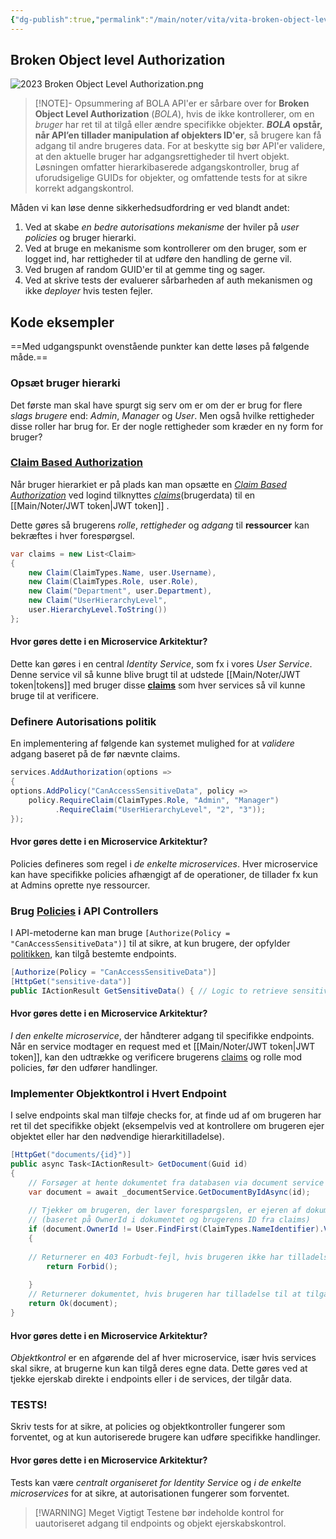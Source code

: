 ```yaml
---
{"dg-publish":true,"permalink":"/main/noter/vita/vita-broken-object-level-authorization/","created":"2024-11-04T09:40:00.677+01:00"}
---
```



## Broken Object level Authorization
![2023 Broken Object Level Authorization.png](/img/user/2023%20Broken%20Object%20Level%20Authorization.png)
 
> [!NOTE]- Opsummering af BOLA
> API'er er sårbare over for **Broken Object Level Authorization** (*BOLA*), hvis de ikke kontrollerer, om en *bruger* har ret til at tilgå eller ændre specifikke objekter. ***BOLA* opstår, når API’en tillader manipulation af objekters ID'er**, så brugere kan få adgang til andre brugeres data. For at beskytte sig bør API'er validere, at den aktuelle bruger har adgangsrettigheder til hvert objekt. Løsningen omfatter hierarkibaserede adgangskontroller, brug af uforudsigelige GUIDs for objekter, og omfattende tests for at sikre korrekt adgangskontrol.

Måden vi kan løse denne sikkerhedsudfordring er ved blandt andet: 
1. Ved at skabe *en bedre autorisations mekanisme* der hviler på *user policies* og bruger hierarki.
2. Ved at bruge en mekanisme som kontrollerer om den bruger, som er logget ind, har rettigheder  til at udføre den handling de gerne vil.
3. Ved brugen af random GUID'er til at gemme ting og sager.
4. Ved at skrive tests der evaluerer sårbarheden af auth mekanismen og ikke *deployer* hvis testen fejler.

## Kode eksempler

==Med udgangspunkt ovenstående punkter kan dette løses på følgende måde.==
### Opsæt bruger hierarki
Det første man skal have spurgt sig serv om er om der er brug for flere *slags brugere* end: *Admin*, *Manager* og *User*. 
Men også hvilke rettigheder disse roller har brug for. Er der nogle rettigheder som kræder en ny form for bruger?
### [Claim Based Authorization](https://learn.microsoft.com/en-us/aspnet/core/security/authorization/claims?view=aspnetcore-8.0)
Når bruger hierarkiet er på plads kan man opsætte en *[Claim Based Authorization](https://learn.microsoft.com/en-us/aspnet/core/security/authorization/claims?view=aspnetcore-8.0)*
ved logind tilknyttes *[claims](https://learn.microsoft.com/en-us/aspnet/core/security/authorization/claims?view=aspnetcore-8.0)*(brugerdata) til en [[Main/Noter/JWT token\|JWT token]] . 

Dette gøres så brugerens *rolle*, *rettigheder* og *adgang* til **ressourcer** kan bekræftes i hver forespørgsel.

```csharp
var claims = new List<Claim> 
{ 
	new Claim(ClaimTypes.Name, user.Username), 
	new Claim(ClaimTypes.Role, user.Role), 
	new Claim("Department", user.Department), 
	new Claim("UserHierarchyLevel", 
	user.HierarchyLevel.ToString()) 
};
```
#### Hvor gøres dette i en Microservice Arkitektur?
Dette kan gøres i en central *Identity Service*, som fx i vores *User Service*. Denne service vil så kunne blive brugt til at udstede [[Main/Noter/JWT token\|tokens]] med bruger disse **[claims](https://learn.microsoft.com/en-us/aspnet/core/security/authorization/claims?view=aspnetcore-8.0)** som hver services så vil kunne bruge til at verificere.
### Definere Autorisations politik
En implementering af følgende kan systemet mulighed for at *validere* adgang baseret på de før nævnte claims.

```csharp
services.AddAuthorization(options => 
{ 
options.AddPolicy("CanAccessSensitiveData", policy => 
	policy.RequireClaim(ClaimTypes.Role, "Admin", "Manager")
		  .RequireClaim("UserHierarchyLevel", "2", "3")); 
});
```

#### Hvor gøres dette i en Microservice Arkitektur?
Policies defineres som regel i *de enkelte microservices*. Hver microservice kan have specifikke policies afhængigt af de operationer, de tillader fx kun at Admins oprette nye ressourcer.

### Brug [Policies](https://learn.microsoft.com/en-us/aspnet/core/security/authorization/policies?view=aspnetcore-8.0) i API Controllers
I API-metoderne kan man bruge `[Authorize(Policy = "CanAccessSensitiveData")]` til at sikre, at kun brugere, der opfylder [politikken](https://learn.microsoft.com/en-us/aspnet/core/security/authorization/policies?view=aspnetcore-8.0), kan tilgå bestemte endpoints.

```csharp
[Authorize(Policy = "CanAccessSensitiveData")] 
[HttpGet("sensitive-data")] 
public IActionResult GetSensitiveData() { // Logic to retrieve sensitive data }
```

#### Hvor gøres dette i en Microservice Arkitektur?
*I den enkelte microservice*, der håndterer adgang til specifikke endpoints. Når en service modtager en request med et [[Main/Noter/JWT token\|JWT token]], kan den udtrække og verificere brugerens [claims](https://learn.microsoft.com/en-us/aspnet/core/security/authorization/claims?view=aspnetcore-8.0) og rolle mod policies, før den udfører handlinger.

### Implementer Objektkontrol i Hvert Endpoint
I selve endpoints skal man tilføje checks for, at finde ud af om brugeren har ret til det specifikke objekt (eksempelvis ved at kontrollere om brugeren ejer objektet eller har den nødvendige hierarkitilladelse).

```csharp
[HttpGet("documents/{id}")] 
public async Task<IActionResult> GetDocument(Guid id) 
{ 
	// Forsøger at hente dokumentet fra databasen via document service 
	var document = await _documentService.GetDocumentByIdAsync(id); 
	
	// Tjekker om brugeren, der laver forespørgslen, er ejeren af dokumentet 
	// (baseret på OwnerId i dokumentet og brugerens ID fra claims) 
	if (document.OwnerId != User.FindFirst(ClaimTypes.NameIdentifier).Value) 
	{ 
	
	// Returnerer en 403 Forbudt-fejl, hvis brugeren ikke har tilladelse 
		return Forbid(); 
		
	} 
	// Returnerer dokumentet, hvis brugeren har tilladelse til at tilgå det 
	return Ok(document); 
}
```

#### Hvor gøres dette i en Microservice Arkitektur?
*Objektkontrol* er en afgørende del af hver microservice, især hvis services skal sikre, at brugerne kun kan tilgå deres egne data. Dette gøres ved at tjekke ejerskab direkte i endpoints eller i de services, der tilgår data.

### TESTS!
Skriv tests for at sikre, at policies og objektkontroller fungerer som forventet, og at kun autoriserede brugere kan udføre specifikke handlinger.

#### Hvor gøres dette i en Microservice Arkitektur?
Tests kan være *centralt organiseret for Identity Service* og *i de enkelte microservices* for at sikre, at autorisationen fungerer som forventet. 

>[!WARNING] Meget Vigtigt
>Testene bør indeholde kontrol for uautoriseret adgang til endpoints og objekt
> ejerskabskontrol.
